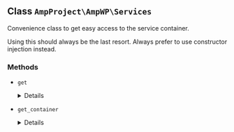 ## Class `AmpProject\AmpWP\Services`

Convenience class to get easy access to the service container.

Using this should always be the last resort. Always prefer to use constructor injection instead.

### Methods
* `get`

	<details>

	```php
	static public get( $service )
	```

	Get a particular service out of the service container.


	</details>
* `get_container`

	<details>

	```php
	static public get_container()
	```

	Get an instance of the service container.


	</details>
